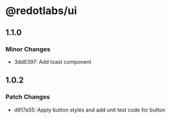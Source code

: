 # @redotlabs/ui

## 1.1.0

### Minor Changes

- 3dd6397: Add toast component

## 1.0.2

### Patch Changes

- d917a55: Apply button styles and add unit test code for button
